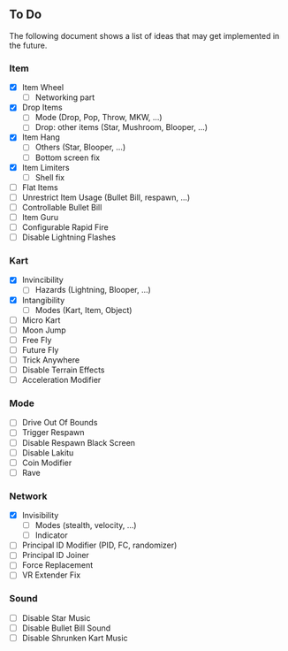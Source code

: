 ## To Do
The following document shows a list of ideas that may get implemented in the future.

### Item
- [x] Item Wheel
	- [ ] Networking part
- [x] Drop Items
	- [ ] Mode (Drop, Pop, Throw, MKW, ...)
	- [ ] Drop: other items (Star, Mushroom, Blooper, ...)
- [x] Item Hang
	- [ ] Others (Star, Blooper, ...)
	- [ ] Bottom screen fix
- [x] Item Limiters
	- [ ] Shell fix
- [ ] Flat Items
- [ ] Unrestrict Item Usage (Bullet Bill, respawn, ...)
- [ ] Controllable Bullet Bill
- [ ] Item Guru
- [ ] Configurable Rapid Fire
- [ ] Disable Lightning Flashes

### Kart
- [x] Invincibility
	- [ ] Hazards (Lightning, Blooper, ...)
- [x] Intangibility
	- [ ] Modes (Kart, Item, Object)
- [ ] Micro Kart
- [ ] Moon Jump
- [ ] Free Fly
- [ ] Future Fly
- [ ] Trick Anywhere
- [ ] Disable Terrain Effects
- [ ] Acceleration Modifier

### Mode
- [ ] Drive Out Of Bounds
- [ ] Trigger Respawn
- [ ] Disable Respawn Black Screen
- [ ] Disable Lakitu
- [ ] Coin Modifier
- [ ] Rave

### Network
- [x] Invisibility
	- [ ] Modes (stealth, velocity, ...)
	- [ ] Indicator
- [ ] Principal ID Modifier (PID, FC, randomizer)
- [ ] Principal ID Joiner
- [ ] Force Replacement
- [ ] VR Extender Fix

### Sound
- [ ] Disable Star Music
- [ ] Disable Bullet Bill Sound
- [ ] Disable Shrunken Kart Music
